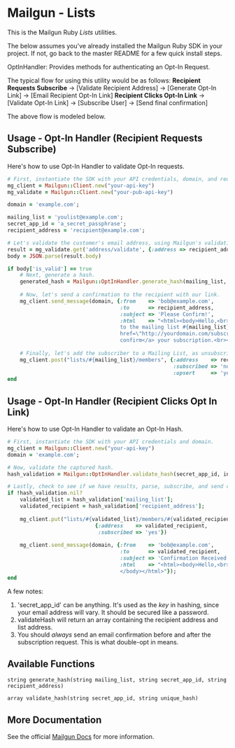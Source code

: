 Mailgun - Lists
====================

This is the Mailgun Ruby *Lists* utilities.

The below assumes you've already installed the Mailgun Ruby SDK in your project.
If not, go back to the master README for a few quick install steps.

OptInHandler: Provides methods for authenticating an Opt-In Request.

The typical flow for using this utility would be as follows:
**Recipient Requests Subscribe** -> [Validate Recipient Address] -> [Generate Opt-In Link] -> [Email Recipient Opt-In Link]
**Recipient Clicks Opt-In Link** -> [Validate Opt-In Link] -> [Subscribe User] -> [Send final confirmation]

The above flow is modeled below.

Usage - Opt-In Handler (Recipient Requests Subscribe)
-----------------------------------------------------
Here's how to use Opt-In Handler to validate Opt-In requests.

```ruby
# First, instantiate the SDK with your API credentials, domain, and required parameters for example.
mg_client = Mailgun::Client.new("your-api-key")
mg_validate = Mailgun::Client.new("your-pub-api-key")

domain = 'example.com';

mailing_list = 'youlist@example.com';
secret_app_id = 'a_secret_passphrase';
recipient_address = 'recipient@example.com';

# Let's validate the customer's email address, using Mailgun's validation endpoint.
result = mg_validate.get('address/validate', {:address => recipient_address});
body = JSON.parse(result.body)

if body['is_valid'] == true
	# Next, generate a hash.
	generated_hash = Mailgun::OptInHandler.generate_hash(mailing_list, secret_app_id, recipient_address);
	
	# Now, let's send a confirmation to the recipient with our link.
	mg_client.send_message(domain, {:from    => 'bob@example.com',
	                                :to      => recipient_address,
	                                :subject => 'Please Confirm!',
	                                :html    => "<html><body>Hello,<br><br>You have requested to be subscribed
		                            to the mailing list #{mailing_list}. Please <a
		                            href=\"http://yourdomain.com/subscribe.php?hash=#{generated_hash}\">
		                            confirm</a> your subscription.<br><br>Thank you!</body></html>"});
	                                			  
	# Finally, let's add the subscriber to a Mailing List, as unsubscribed, so we can track non-conversions.
	mg_client.post("lists/#{mailing_list}/members", {:address    => recipient_address,
	                                		         :subscribed => 'no',
	                                			     :upsert     => 'yes'});
end
```

Usage - Opt-In Handler (Recipient Clicks Opt In Link)
-----------------------------------------------------
Here's how to use Opt-In Handler to validate an Opt-In Hash.

```ruby
# First, instantiate the SDK with your API credentials and domain.
mg_client = Mailgun::Client.new("your-api-key")
domain = 'example.com';

# Now, validate the captured hash.
hash_validation = Mailgun::OptInHandler.validate_hash(secret_app_id, inbound_hash);

# Lastly, check to see if we have results, parse, subscribe, and send confirmation.
if !hash_validation.nil?
	validated_list = hash_validation['mailing_list'];
	validated_recipient = hash_validation['recipient_address'];
	
	mg_client.put("lists/#{validated_list}/members/#{validated_recipient}",
							{:address    => validated_recipient,
	                         :subscribed => 'yes'})
    
    mg_client.send_message(domain, {:from    => 'bob@example.com',
                                    :to      => validated_recipient,
                                    :subject => 'Confirmation Received!',
                                    :html    => "<html><body>Hello,<br><br>We've successfully subscribed you to the list, #{validated_list}!<br><br>Thank you!
                                    </body></html>"});
end
```

A few notes:
1. 'secret_app_id' can be anything. It's used as the *key* in hashing,
since your email address will vary. It should be secured like a password.
2. validateHash will return an array containing the recipient address and list
address.
3. You should *always* send an email confirmation before and after the
subscription request. This is what double-opt in means.


Available Functions
-----------------------------------------------------

`string generate_hash(string mailing_list, string secret_app_id, string recipient_address)`

`array validate_hash(string secret_app_id, string unique_hash)`

More Documentation
------------------
See the official [Mailgun Docs](https://documentation.mailgun.com/) for more information.
